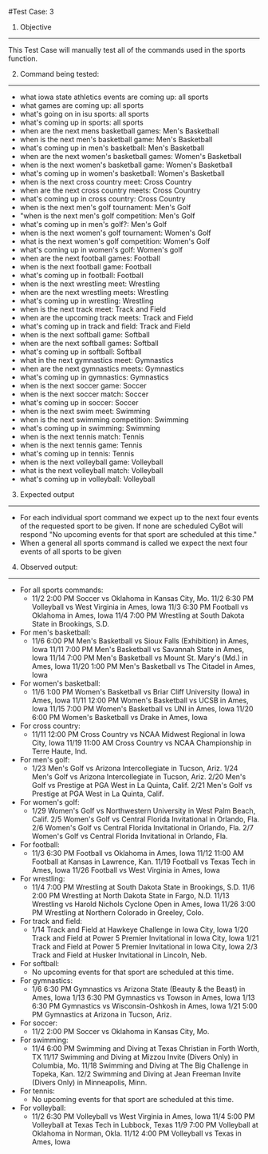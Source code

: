 #Test Case: 3

1. Objective
--------------------------

This Test Case will manually test all of the commands used in the sports function.

2. Command being tested:
------------------------------

  * what iowa state athletics events are coming up: all sports
  * what games are coming up: all sports
  * what's going on in isu sports: all sports
  * what's coming up in sports: all sports
  * when are the next mens basketball games: Men's Basketball
  * when is the next men's basketball game: Men's Basketball
  * what's coming up in men's basketball: Men's Basketball
  * when are the next women's basketball games: Women's Basketball
  * when is the next women's basketball game: Women's Basketball
  * what's coming up in women's basketball: Women's Basketball
  * when is the next cross country meet: Cross Country
  * when are the next cross country meets: Cross Country
  * what's coming up in cross country: Cross Country
  * when is the next men's golf tournament: Men's Golf
  * "when is the next men's golf competition: Men's Golf
  * what's coming up in men's golf?: Men's Golf
  * when is the next women's golf tournament: Women's Golf
  * what is the next women's golf competition: Women's Golf
  * what's coming up in women's golf: Women's golf
  * when are the next football games: Football
  * when is the next football game: Football
  * what's coming up in football: Football
  * when is the next wrestling meet: Wrestling
  * when are the next wrestling meets: Wrestling
  * what's coming up in wrestling: Wrestling
  * when is the next track meet: Track and Field
  * when are the upcoming track meets: Track and Field
  * what's coming up in track and field: Track and Field
  * when is the next softball game: Softball
  * when are the next softball games: Softball
  * what's coming up in softball: Softball
  * what in the next gymnastics meet: Gymnastics
  * when are the next gymnastics meets: Gymnastics
  * what's coming up in gymnastics: Gymnastics
  * when is the next soccer game: Soccer
  * when is the next soccer match: Soccer
  * what's coming up in soccer: Soccer
  * when is the next swim meet: Swimming
  * when is the next swimming competition: Swimming
  * what's coming up in swimming: Swimming
  * when is the next tennis match: Tennis
  * when is the next tennis game: Tennis
  * what's coming up in tennis: Tennis
  * when is the next volleyball game: Volleyball
  * what is the next volleyball match: Volleyball
  * what's coming up in volleyball: Volleyball


3. Expected output
--------------------------------
  * For each individual sport command we expect up to the next four events of the requested sport to be given. If none are scheduled CyBot will respond "No upcoming events for that sport are scheduled at this time."
  * When a general all sports command is called we expect the next four events of all sports to be given


4. Observed output:
----------------------------
  * For all sports commands:
    - 11/2 2:00 PM Soccer vs  Oklahoma in Kansas City, Mo. 11/2 6:30 PM Volleyball vs  West Virginia in Ames, Iowa 11/3 6:30 PM Football vs  Oklahoma in Ames, Iowa 11/4 7:00 PM Wrestling at  South Dakota State in Brookings, S.D.
  * For men's basketball:
    - 11/6 6:00 PM Men's Basketball vs  Sioux Falls (Exhibition) in Ames, Iowa 11/11 7:00 PM Men's Basketball vs  Savannah State in Ames, Iowa 11/14 7:00 PM Men's Basketball vs  Mount St. Mary's (Md.) in Ames, Iowa 11/20 1:00 PM Men's Basketball vs  The Citadel in Ames, Iowa
  * For women's basketball:
    - 11/6 1:00 PM Women's Basketball vs  Briar Cliff University (Iowa) in Ames, Iowa 11/11 12:00 PM Women's Basketball vs  UCSB in Ames, Iowa 11/15 7:00 PM Women's Basketball vs  UNI in Ames, Iowa 11/20 6:00 PM Women's Basketball vs  Drake in Ames, Iowa
  * For cross country:
    - 11/11 12:00 PM Cross Country vs  NCAA Midwest Regional in Iowa City, Iowa 11/19 11:00 AM Cross Country vs  NCAA Championship in Terre Haute, Ind.
  * For men's golf:
    - 1/23 Men's Golf vs  Arizona Intercollegiate in Tucson, Ariz. 1/24 Men's Golf vs  Arizona Intercollegiate in Tucson, Ariz. 2/20 Men's Golf vs  Prestige at PGA West in La Quinta, Calif. 2/21 Men's Golf vs  Prestige at PGA West in La Quinta, Calif.
  * For women's golf:
    - 1/29 Women's Golf vs  Northwestern University in West Palm Beach, Calif. 2/5 Women's Golf vs  Central Florida Invitational in Orlando, Fla. 2/6 Women's Golf vs  Central Florida Invitational in Orlando, Fla. 2/7 Women's Golf vs  Central Florida Invitational in Orlando, Fla.
  * For football:
    - 11/3 6:30 PM Football vs  Oklahoma in Ames, Iowa 11/12 11:00 AM Football at  Kansas in Lawrence, Kan. 11/19 Football vs  Texas Tech in Ames, Iowa 11/26 Football vs  West Virginia in Ames, Iowa
  * For wrestling:
    - 11/4 7:00 PM Wrestling at  South Dakota State in Brookings, S.D. 11/6 2:00 PM Wrestling at  North Dakota State in Fargo, N.D. 11/13 Wrestling vs  Harold Nichols Cyclone Open in Ames, Iowa 11/26 3:00 PM Wrestling at  Northern Colorado in Greeley, Colo.
  * For track and field:
    - 1/14 Track and Field at  Hawkeye Challenge in Iowa City, Iowa 1/20 Track and Field at  Power 5 Premier Invitational in Iowa City, Iowa 1/21 Track and Field at  Power 5 Premier Invitational in Iowa City, Iowa 2/3 Track and Field at  Husker Invitational in Lincoln, Neb.
  * For softball:
    - No upcoming events for that sport are scheduled at this time.
  * For gymnastics:
    - 1/6 6:30 PM Gymnastics vs  Arizona State (Beauty & the Beast) in Ames, Iowa 1/13 6:30 PM Gymnastics vs  Towson in Ames, Iowa 1/13 6:30 PM Gymnastics vs  Wisconsin-Oshkosh in Ames, Iowa 1/21 5:00 PM Gymnastics at  Arizona in Tucson, Ariz.
  * For soccer:
    - 11/2 2:00 PM Soccer vs  Oklahoma in Kansas City, Mo.
  * For swimming:
    - 11/4 6:00 PM Swimming and Diving at  Texas Christian in Forth Worth, TX 11/17 Swimming and Diving at  Mizzou Invite (Divers Only) in Columbia, Mo. 11/18 Swimming and Diving at  The Big Challenge in Topeka, Kan. 12/2 Swimming and Diving at  Jean Freeman Invite (Divers Only) in Minneapolis, Minn.
  * For tennis:
    - No upcoming events for that sport are scheduled at this time.
  * For volleyball:
    - 11/2 6:30 PM Volleyball vs  West Virginia in Ames, Iowa 11/4 5:00 PM Volleyball at  Texas Tech in Lubbock, Texas 11/9 7:00 PM Volleyball at  Oklahoma in Norman, Okla. 11/12 4:00 PM Volleyball vs  Texas in Ames, Iowa
